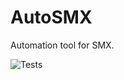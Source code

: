 # AutoSMX
Automation tool for SMX. 

![Tests](https://github.com/samirg1/ALTER-SMX-Tool/actions/workflows/tests.yml/badge.svg)
